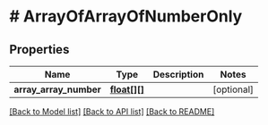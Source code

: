 # # ArrayOfArrayOfNumberOnly

## Properties

Name | Type | Description | Notes
------------ | ------------- | ------------- | -------------
**array_array_number** | [**float[][]**](array.md) |  | [optional]

[[Back to Model list]](../../README.md#models) [[Back to API list]](../../README.md#endpoints) [[Back to README]](../../README.md)

